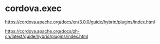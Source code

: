 # cordova.exec

https://cordova.apache.org/docs/en/3.0.0/guide/hybrid/plugins/index.html

https://cordova.apache.org/docs/zh-cn/latest/guide/hybrid/plugins/index.html
